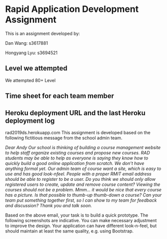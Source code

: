 # Rapid Application Development Assignment

This is an assignment developed by: 

Dan Wang: s3617881

Hongyang Lyu: s3694521

## Level we attempted

We attempted 80+ Level

## Time sheet for each team member

## Heroku deployment URL and the last Heroku deployment log
rad2019ds.herokuapp.com
This assignment is developed based on the following fictitious message from the school admin
team.

*Dear Andy*
*Our school is thinking of building a course management website to help staff organize existing courses and propose*
*new courses. RAD students may be able to help as everyone is saying they know how to quickly build a good online*
*application from scratch.*
*We don’t have anything formal yet. Our admin team of course want a site, which is easy to use and has good look-nfeel.*
*People with a proper RMIT email address should be able to register to be a user. Do you think we should only*
*allow registered users to create, update and remove course content? Viewing the courses should not be a*
*problem. Mmm... it would be nice that every course has a picture. Is that possible to thumb-up thumb-down a*
*course?*
*Can your team put something together first, so I can show to my team for feedback and discussion?*
*Thank you and talk soon.*

Based on the above email, your task is to build a quick prototype. The following screenshots
are indicative. You can make necessary adjustment to improve the design. Your application
can have different look-n-feel, but should maintain at least the same quality, e.g. using
Bootstrap.